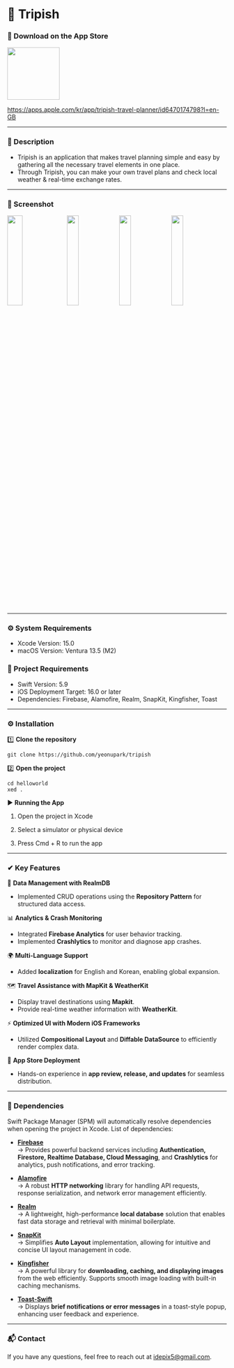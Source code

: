 # 🐠 Tripish

### 🤳 Download on the App Store
<a href="https://apps.apple.com/kr/app/tripish-travel-planner/id6470174798?l=en-GB">
    <img src="https://github.com/user-attachments/assets/bb6ccaa8-e578-4d85-8822-27a8d08427b8" width="120">
</a>

https://apps.apple.com/kr/app/tripish-travel-planner/id6470174798?l=en-GB  

---
### 📝 Description
- Tripish is an application that makes travel planning simple and easy by gathering all the necessary travel elements in one place. 
- Through Tripish, you can make your own travel plans and check local weather & real-time exchange rates.
---
### 📱 Screenshot
<img src = "https://github.com/yeonupark/HelloWorld/assets/130972950/0b202e44-4ebf-4ac6-8fda-72e2a2f73c99" width="26.5%" height="23%">
<img src = "https://github.com/yeonupark/HelloWorld/assets/130972950/f198cfed-90e6-44a1-b4c6-4da2f57279a6" width="23%" height="23%">
<img src = "https://github.com/yeonupark/HelloWorld/assets/130972950/57e3e4d8-c109-4147-9b85-79550832b90a" width="23%" height="23%">
<img src = "https://github.com/yeonupark/HelloWorld/assets/130972950/183a7d0b-f207-4274-af31-46260c679c42" width="23%" height="23%">

---
### ⚙️ System Requirements
- Xcode Version: 15.0
- macOS Version: Ventura 13.5 (M2)

### 🔧 Project Requirements
- Swift Version: 5.9
- iOS Deployment Target: 16.0 or later
- Dependencies: Firebase, Alamofire, Realm, SnapKit, Kingfisher, Toast
  
---
### ⚙️ Installation

1️⃣ **Clone the repository**
```
git clone https://github.com/yeonupark/tripish
```
2️⃣ **Open the project**
```
cd helloworld
xed .
``` 

▶️ **Running the App**

1. Open the project in Xcode

2. Select a simulator or physical device

3. Press Cmd + R to run the app

---
### ✔ Key Features

📂 **Data Management with RealmDB**    
- Implemented CRUD operations using the **Repository Pattern** for structured data access.   
    
📊 **Analytics & Crash Monitoring**      
- Integrated **Firebase Analytics** for user behavior tracking.     
- Implemented **Crashlytics** to monitor and diagnose app crashes.     
    
🌍 **Multi-Language Support**    
- Added **localization** for English and Korean, enabling global expansion.    
    
🗺️ **Travel Assistance with MapKit & WeatherKit**    
- Display travel destinations using **Mapkit**.    
- Provide real-time weather information with **WeatherKit**.    
    
⚡ **Optimized UI with Modern iOS Frameworks**    
- Utilized **Compositional Layout** and **Diffable DataSource** to efficiently render complex data.  
      
📱 **App Store Deployment**    
- Hands-on experience in **app review, release, and updates** for seamless distribution.    


---

### 🔗 Dependencies  
Swift Package Manager (SPM) will automatically resolve dependencies when opening the project in Xcode. List of dependencies:

- **[Firebase](https://github.com/firebase/firebase-ios-sdk)**  
  → Provides powerful backend services including **Authentication, Firestore, Realtime Database, Cloud Messaging**, and **Crashlytics** for analytics, push notifications, and error tracking.  

- **[Alamofire](https://github.com/Alamofire/Alamofire)**  
  → A robust **HTTP networking** library for handling API requests, response serialization, and network error management efficiently.  

- **[Realm](https://github.com/realm/realm-swift)**  
  → A lightweight, high-performance **local database** solution that enables fast data storage and retrieval with minimal boilerplate.  

- **[SnapKit](https://github.com/SnapKit/SnapKit)**  
  → Simplifies **Auto Layout** implementation, allowing for intuitive and concise UI layout management in code.  

- **[Kingfisher](https://github.com/onevcat/Kingfisher)**  
  → A powerful library for **downloading, caching, and displaying images** from the web efficiently. Supports smooth image loading with built-in caching mechanisms.  

- **[Toast-Swift](https://github.com/scalessec/Toast-Swift.git)**  
  → Displays **brief notifications or error messages** in a toast-style popup, enhancing user feedback and experience.  


---

### 📬 Contact

If you have any questions, feel free to reach out at [idepix5@gmail.com](mailto:idepix5@gmail.com).


